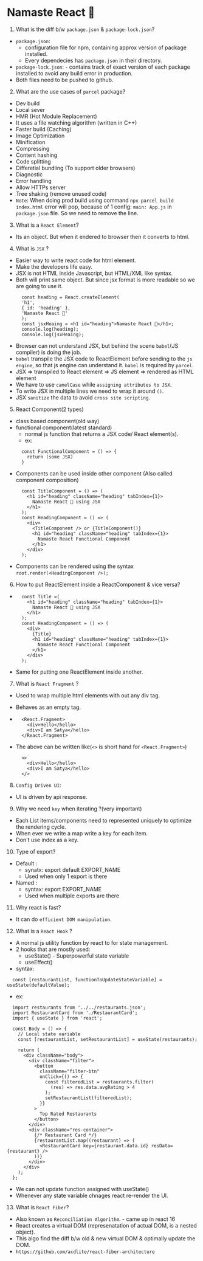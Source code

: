 # Namaste React 🚀

1. What is the diff b/w `package.json` & `package-lock.json`?

- `package.json`:
  - configuration file for npm, containing approx version of package installed.
  - Every dependecies has `package.json` in their directory.
- `package-lock.json`: - contains track of exact version of each package installed to avoid any build error in production.
- Both files need to be pushed to github.

2. What are the use cases of `parcel` package?

- Dev build
- Local sever
- HMR (Hot Module Replacement)
- It uses a file watching algorithm (written in C++)
- Faster build (Caching)
- Image Optimization
- Minification
- Compressing
- Content hashing
- Code splitting
- Differetial bundling (To support older browsers)
- Diagnostic
- Error handling
- Allow HTTPs server
- Tree shaking (remove unused code)
- `Note`: When doing prod build using command `npx parcel build index.html` error will pop, because of 1 config: `main: App.js` in `package.json` file. So we need to remove the line.

3. What is a `React Element`?

- Its an object. But when it endered to browser then it converts to html.

4. What is `JSX` ?

- Easier way to write react code for html element.
- Make the developers life easy.
- JSX is not HTML inside Javascript, but HTML/XML like syntax.
- Both will print same object. But since jsx format is more readable so we are going to use it.
  ```
    const heading = React.createElement(
    'h1',
    { id: 'heading' },
    'Namaste React 🚀'
    );
    const jsxHeaing = <h1 id="heading">Namaste React 🚀</h1>;
    console.log(heading);
    console.log(jsxHeaing);
  ```
- Browser can not understand JSX, but behind the scene `babel`(JS compiler) is doing the job.
- `babel` transpile the JSX code to ReactElement before sending to the `js engine`, so that js engine can understand it. `babel` is required by `parcel`.
- JSX => transpiled to React element => JS element => rendered as HTML element
- We have to use `camelCase` while `assigning attributes to JSX`.
- To write JSX in multiple lines we need to wrap it around `()`.
- JSX `sanitize` the data to avoid `cross site scripting`.

5. React Component(2 types)

- class based component(old way)
- functional component(latest standard)
  - normal js function that returns a JSX code/ React element(s).
  - ex:
  ```
    const FunctionalComponent = () => {
      return (some JSX)
    }
  ```
- Components can be used inside other component (Also called component composition)
  ```
    const TitleComponent = () => (
      <h1 id="heading" className="heading" tabIndex={1}>
        Namaste React 🚀 using JSX
      </h1>
    );
    const HeadingComponent = () => (
      <div>
        <TitleComponent /> or {TitleComponent()}
        <h1 id="heading" className="heading" tabIndex={1}>
          Namaste React Functional Component
        </h1>
      </div>
    );
  ```
- Components can be rendered using the syntax `root.render(<HeadingComponent />);`

6. How to put ReactElement inside a ReactComponent & vice versa?

- ```
    const Title =(
      <h1 id="heading" className="heading" tabIndex={1}>
        Namaste React 🚀 using JSX
      </h1>
    );
    const HeadingComponent = () => (
      <div>
        {Title}
        <h1 id="heading" className="heading" tabIndex={1}>
          Namaste React Functional Component
        </h1>
      </div>
    );
  ```
- Same for putting one ReactElement inside another.

7. What is `React Fragment` ?

- Used to wrap multiple html elements with out any div tag.
- Behaves as an empty tag.
- ```
    <React.Fragment>
      <div>Hello</hello>
      <div>I am Satya</hello>
    </React.Fragment>
  ```

- The above can be written like(`<>` is short hand for `<React.Fragment>`)
  ```
    <>
      <div>Hello</hello>
      <div>I am Satya</hello>
    </>
  ```

8. `Config Driven UI`:

- UI is driven by api response.

9. Why we need `key` when iterating ?(very important)

- Each List items/components need to represented uniquely to optimize the rendering cycle.
- When ever we write a map write a key for each item.
- Don't use index as a key.

10. Type of export?

- Default :
  - synatx: export default EXPORT_NAME
  - Used when only 1 export is there
- Named :
  - syntax: export EXPORT_NAME
  - Used when multiple exports are there

11. Why react is fast?

- It can do `efficient DOM manipulation`.

12. What is a `React Hook` ?

- A normal js utility function by react to for state management.
- 2 hooks that are mostly used:
  - useState() - Superpowerful state variable
  - useEffect()
- syntax:

```
  const [restaurantList, functionToUpdateStateVariable] = useState(defaultValue);
```

- ex:

```
  import restaurants from '../../restaurants.json';
  import RestaurantCard from './RestaurantCard';
  import { useState } from 'react';

  const Body = () => {
    // Local state variable
    const [restaurantList, setRestaurantList] = useState(restaurants);

    return (
      <div className="body">
        <div className="filter">
          <button
            className="filter-btn"
            onClick={() => {
              const filteredList = restaurants.filter(
                (res) => res.data.avgRating > 4
              );
              setRestaurantList(filteredList);
            }}
          >
            Top Rated Restaurants
          </button>
        </div>
        <div className="res-container">
          {/* Restaurant Card */}
          {restaurantList.map((restaurant) => (
            <RestaurantCard key={restaurant.data.id} resData={restaurant} />
          ))}
        </div>
      </div>
    );
  };
```

- We can not update function assigned with useState()
- Whenever any state variable chnages react re-render the UI.

13. What is `React Fiber`?

- Also known as `Reconciliation Algorithm`. - came up in react 16
- React creates a virtual DOM (represenatation of actual DOM, is a nested object).
- This algo find the diff b/w old & new virtual DOM & optimally update the DOM.
- `https://github.com/acdlite/react-fiber-architecture`
